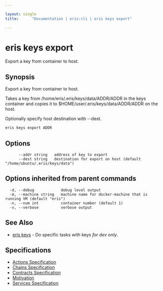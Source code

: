 ```yaml
---

layout: single
title:      "Documentation | eris:cli | eris keys export"

---
```


# eris keys export

Export a key from container to host.

## Synopsis

Export a key from container to host.

Takes a key from /home/eris/.eris/keys/data/ADDR/ADDR in the keys container
and copies it to $HOME/user/.eris/keys/data/ADDR/ADDR on the host.

Optionally specify host destination with --dest.

```bash
eris keys export ADDR
```

## Options

```
      --addr string   address of key to export
      --dest string   destination for export on host (default "/home/ubuntu/.eris/keys/data")
```

## Options inherited from parent commands

```
  -d, --debug            debug level output
  -m, --machine string   machine name for docker-machine that is running VM (default "eris")
  -n, --num int          container number (default 1)
  -v, --verbose          verbose output
```

## See Also

* [eris keys](/docs/documentation/cli/0.11.0/eris_keys/)	 - Do specific tasks with keys *for dev only*.

## Specifications

* [Actions Specification](/docs/documentation/cli/0.11.0/actions_specification/)
* [Chains Specification](/docs/documentation/cli/0.11.0/chains_specification/)
* [Contracts Specification](/docs/documentation/cli/0.11.0/contracts_specification/)
* [Motivation](/docs/documentation/cli/0.11.0/motivation/)
* [Services Specification](/docs/documentation/cli/0.11.0/services_specification/)

